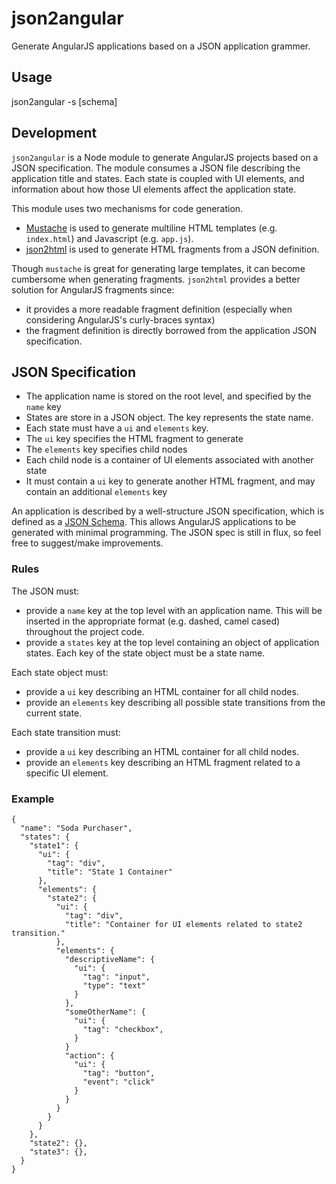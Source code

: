# json2angular

Generate AngularJS applications based on a JSON application grammer.

## Usage

  json2angular -s [schema]

## Development

`json2angular` is a Node module to generate AngularJS projects based on a JSON specification. The module consumes a JSON file describing the application title and states. Each state is coupled with UI elements, and information about how those UI elements affect the application state.

This module uses two mechanisms for code generation.

  * [Mustache](https://npmjs.org/package/mustache) is used to generate multiline HTML templates (e.g. `index.html`) and Javascript (e.g. `app.js`).
  * [json2html](http://json2html.com) is used to generate HTML fragments from a JSON definition.
  
Though `mustache` is great for generating large templates, it can become cumbersome when generating fragments. `json2html` provides a better solution for AngularJS fragments since:

  * it provides a more readable fragment definition (especially when considering AngularJS's curly-braces syntax)
  * the fragment definition is directly borrowed from the application JSON specification.


## JSON Specification

  * The application name is stored on the root level, and specified by the `name` key
  * States are store in a JSON object. The key represents the state name.
  * Each state must have a `ui` and `elements` key.
  * The `ui` key specifies the HTML fragment to generate
  * The `elements` key specifies child nodes
  * Each child node is a container of UI elements associated with another state
  * It must contain a `ui` key to generate another HTML fragment, and may contain an additional `elements` key


An application is described by a well-structure JSON specification, which is defined as a [JSON Schema](http://json-schema.org/). This allows AngularJS applications to be generated with minimal programming. The JSON spec is still in flux, so feel free to suggest/make improvements.

### Rules

The JSON must:

  * provide a `name` key at the top level with an application name. This will be inserted in the appropriate format (e.g. dashed, camel cased) throughout the project code.
  * provide a `states` key at the top level containing an object of application states. Each key of the state object must be a state name.

Each state object must:

  * provide a `ui` key describing an HTML container for all child nodes.
  * provide an `elements` key describing all possible state transitions from the current state.

Each state transition must:

  * provide a `ui` key describing an HTML container for all child nodes.
  * provide an `elements` key describing an HTML fragment related to a specific UI element.



### Example

    {
      "name": "Soda Purchaser",
      "states": {
        "state1": {
          "ui": {
            "tag": "div",
            "title": "State 1 Container"
          },
          "elements": {
            "state2": {
              "ui": {
                "tag": "div",
                "title": "Container for UI elements related to state2 transition."
              },
              "elements": {
                "descriptiveName": {
                  "ui": {
                    "tag": "input",
                    "type": "text"
                  }
                },
                "someOtherName": {
                  "ui": {
                    "tag": "checkbox",
                  }
                }
                "action": {
                  "ui": {
                    "tag": "button",
                    "event": "click"
                  }
                }
              }
            }
          }
        },
        "state2": {},
        "state3": {},
      }
    }
